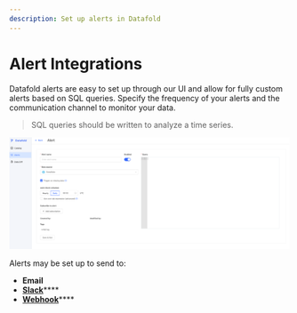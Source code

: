 ```yaml
---
description: Set up alerts in Datafold
---
```


# Alert Integrations

Datafold alerts are easy to set up through our UI and allow for fully custom alerts based on SQL queries. Specify the frequency of your alerts and the communication channel to monitor your data.&#x20;

> SQL queries should be written to analyze a time series.


![](<../../.gitbook/assets/Screen Shot 2022-06-27 at 11.33.07 AM.png>)

Alerts may be set up to send to:

* **Email**
* [**Slack**](slack-integration/)****
* [**Webhook**](alerting-webhooks.md)****
